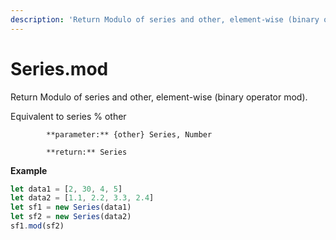 ```yaml
---
description: 'Return Modulo of series and other, element-wise (binary operator mod).'
---
```


# Series.mod

Return Modulo of series and other, element-wise \(binary operator mod\).

Equivalent to series % other

            **parameter:** {other} Series, Number

            **return:** Series

**Example**

```javascript
let data1 = [2, 30, 4, 5]
let data2 = [1.1, 2.2, 3.3, 2.4]
let sf1 = new Series(data1)
let sf2 = new Series(data2)
sf1.mod(sf2)
```

